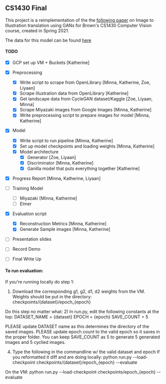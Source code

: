 ## CS1430 Final

This project is a reimplementation of the the [following paper](https://arxiv.org/pdf/2002.05638.pdf) on Image to Illustration translation using GANs for Brown's CS1430
Computer Vision course, created in Spring 2021. 


The data for this model can be found [here](https://github.com/artset/cs1430-final-data)


#### TODO
- [x] GCP set up VM + Buckets [Katherine]
- [x] Preprocessing 
  - [x] Write script to scrape from OpenLibrary [Minna, Katherine, Zoe, Liyaan]
  - [x] Scrape illustration data from OpenLibrary [Katherine]
  - [x] Get landscape data from CycleGAN dataset/Kaggle [Zoe, Liyaan, Minna]
  - [x] Scrape Miyazaki images from Google Images [Minna, Katherine]
  - [x] Write preprocessing script to prepare images for model  [Minna, Katherine]
- [x] Model 
  - [x] Write script to run pipeline [Minna, Katherine]
  - [x] Set up model checkpoints and loading weights [Minna, Katherine]
  - [x] Model architecture
    - [x] Generator [Zoe, Liyaan]
    - [x] Discriminator [Minna, Katherine]
    - [x] Ganilla model that puts everything together [Katherine]
- [x] Progress Report [Minna, Katherine, Liyaan]
- [ ] Training Model
  - [ ] Miyazaki [Minna, Katherine]
  - [ ] Elmer
- [x] Evaluation script
  - [x] Reconstruction Metrics [Minna, Katherine]
  - [x] Generate Sample images [Minna, Katherine]
- [ ] Presentation slides
- [ ] Record Demo
- [ ] Final Write Up




#### To run evaluation:

If you're running locally do step 1:
1) Download the corresponding g1, g2, d1, d2 weights from the VM.
Weights should be put in the directory:
checkpoints/{dataset}/epoch_{epoch}

Do this step no matter what:
2) In run.py, edit the following constants at the top:
DATASET_NAME = {dataset}
EPOCH = {epoch}
SAVE_COUNT = 5

PLEASE update DATASET name as this determines the directory of the saved images.
PLEASE update epoch count to the valid epoch so it saves in the proper folder.
You can keep SAVE_COUNT as 5 to generate 5 generated images and 5 cyclied images.


4) Type the following in the commandline w/ the valid dataset and epoch
If you reformatted it diff and are doing locally:
python run.py --load-checkpoint checkpoints/{dataset}/epoch_{epoch} --evaluate


On the VM:
python run.py --load-checkpoint checkpoints/epoch_{epoch} --evaluate
